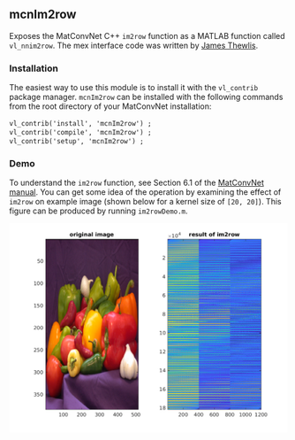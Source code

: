 ## mcnIm2row

Exposes the MatConvNet C++ `im2row` function as a MATLAB function called `vl_nnim2row`.
The mex interface code was written by [James Thewlis](http://www.robots.ox.ac.uk/~jdt/).

### Installation

The easiest way to use this module is to install it with the `vl_contrib`
package manager. `mcnIm2row` can be installed with the following commands
from the root directory of your MatConvNet installation:

```
vl_contrib('install', 'mcnIm2row') ;
vl_contrib('compile', 'mcnIm2row') ;
vl_contrib('setup', 'mcnIm2row') ;
```

### Demo

To understand the `im2row` function, see Section 6.1 of the [MatConvNet manual](https://arxiv.org/pdf/1412.4564.pdf).  You can get some idea of the operation by examining the effect of `im2row` on example image (shown below for a kernel size of `[20, 20]`).  This figure can be produced by running `im2rowDemo.m`.

![fig](misc/fig.png)
